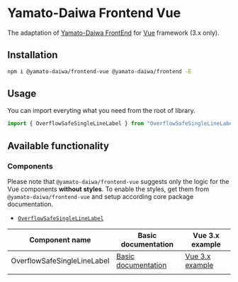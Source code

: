 # Yamato-Daiwa Frontend Vue

The adaptation of [Yamato-Daiwa FrontEnd](https://github.com/TokugawaTakeshi/Yamato-Daiwa-Frontend) for [Vue](https://vuejs.org/index.html) framework (3.x only).

## Installation

```bash
npm i @yamato-daiwa/frontend-vue @yamato-daiwa/frontend -E
```

## Usage

You can import everyting what you need from the root of library.

```typescript
import { OverflowSafeSingleLineLabel } from "OverflowSafeSingleLineLabel";
```

## Available functionality

### Components

Please note that `@yamato-daiwa/frontend-vue` suggests only the logic for the Vue components **without styles**. To enable the styles, get them from `@yamato-daiwa/frontend-vue` and setup according core package documentation.

* [`OverflowSafeSingleLineLabel`](https://github.com/TokugawaTakeshi/Yamato-Daiwa-Frontend/blob/master/CoreLibrary/Package/Documentation/Components/OverflowSafeSingleLineLabel/OverflowSafeSingleLineLabel.md)


| Component name              | Basic documentation                                                                                                                                                                                 | Vue 3.x example                                      |
| ----------------------------- | ----------------------------------------------------------------------------------------------------------------------------------------------------------------------------------------------------- | ------------------------------------------------------ |
| OverflowSafeSingleLineLabel | [Basic documentation](https://github.com/TokugawaTakeshi/Yamato-Daiwa-Frontend/blob/master/CoreLibrary/Package/Documentation/Components/OverflowSafeSingleLineLabel/OverflowSafeSingleLineLabel.md) | [Vue 3.x example](Tests/OverflowSafeSingleLineLabel) |
|                             |                                                                                                                                                                                                     |                                                      |
